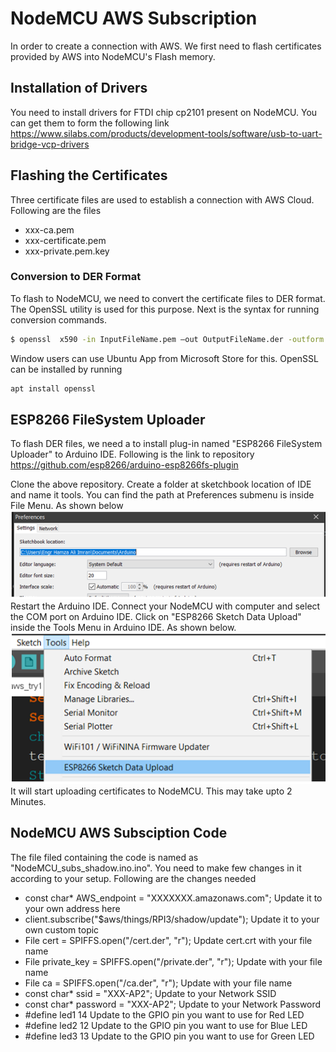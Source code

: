 # NodeMCU AWS Subscription
In order to create a connection with AWS. We first need to flash certificates provided by AWS into NodeMCU's Flash memory.
## Installation of Drivers 
You need to install drivers for FTDI chip cp2101 present on NodeMCU. You can get them to form the following link
https://www.silabs.com/products/development-tools/software/usb-to-uart-bridge-vcp-drivers 

## Flashing the Certificates
Three certificate files are used to establish a connection with AWS Cloud. Following are the files
  - xxx-ca.pem
  - xxx-certificate.pem 
  - xxx-private.pem.key
### Conversion to DER Format 
To flash to NodeMCU, we need to convert the certificate files to DER format. The OpenSSL utility is used for this purpose. Next is the syntax for running conversion commands.
```sh
$ openssl  x590 -in InputFileName.pem –out OutputFileName.der -outform DER
```
Window users can use Ubuntu App from Microsoft Store for this. OpenSSL can be installed by running
```sh
apt install openssl
```
## ESP8266 FileSystem Uploader
To flash DER files, we need a to install plug-in named "ESP8266 FileSystem Uploader" to Arduino IDE. Following is the link to repository
https://github.com/esp8266/arduino-esp8266fs-plugin

Clone the above repository. Create a folder at sketchbook location of IDE and name it tools. You can find the path at Preferences submenu is inside File Menu. As shown below
![LocationSketch](images/sketchbookLocation.png)
Restart the Arduino IDE. Connect your NodeMCU with computer and select the COM port on Arduino IDE. Click on "ESP8266 Sketch Data Upload" inside the Tools Menu in Arduino IDE. As shown below.
![Upload](images/Upload.png)
It will start uploading certificates to NodeMCU. This may take upto 2 Minutes.  

## NodeMCU AWS Subsciption Code
The file filed containing the code is named as "NodeMCU_subs_shadow.ino.ino". You need to make few changes in it according to your setup. Following are the changes needed

- const char* AWS_endpoint = "XXXXXXX.amazonaws.com"; Update it to your own address here
- client.subscribe("$aws/things/RPI3/shadow/update"); Update it to your own custom topic
- File cert = SPIFFS.open("/cert.der", "r"); Update cert.crt with your file name
- File private_key = SPIFFS.open("/private.der", "r"); Update with your file name
- File ca = SPIFFS.open("/ca.der", "r"); Update with your file name
- const char* ssid = "XXX-AP2"; Update to your Network SSID
- const char* password = "XXX-AP2"; Update to your Network Password
- #define led1 14 Update to the GPIO pin you want to use for Red LED
- #define led2 12 Update to the GPIO pin you want to use for Blue LED
- #define led3 13 Update to the GPIO pin you want to use for Green LED

